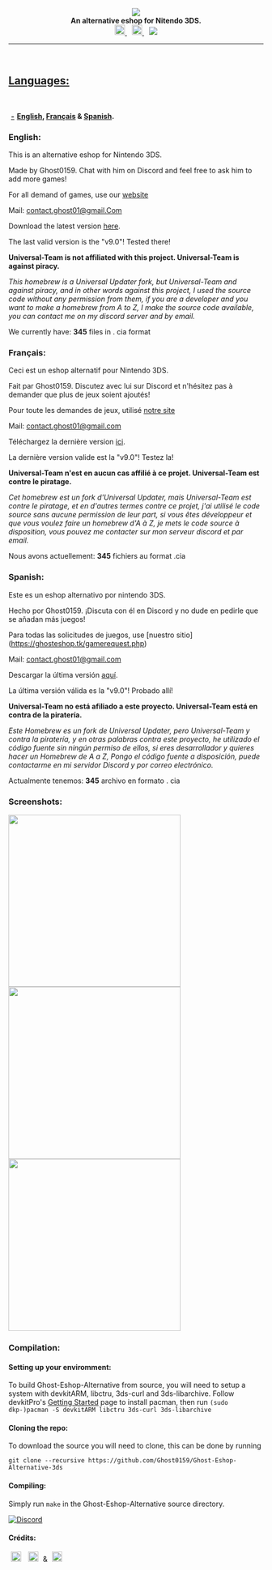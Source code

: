 <p align="center">
	<a href="https://github.com/Ghost0159"><img src="https://github.com/Ghost0159/Ghost-Eshop-Alternative-3ds/raw/master/Ghost%20Eshop%20Alternative/Ghost%20Eshop.png"></a><br>
	<b>An alternative eshop for Nitendo 3DS.</b><br>
	<a href="https://discord.gg/FPDUSaA" style="padding-left: 5px; padding-right: 5px;">
		<img src="https://img.shields.io/badge/Discord-Server-black.svg" height="20">
	</a>
	<a href="https://somsubhra.com/github-release-stats/?username=Ghost0159&repository=Ghost-Eshop-Alternative-3ds" style="padding-left: 5px; padding-right: 5px;">
		<img src="https://img.shields.io/badge/Total_Downloads-13,814-red.svg" height="20">
	</a>
		<a href="https://github.com/Ghost0159/Ghost-Eshop-Alternative-3ds/releases/tag/v9.0" style="padding-left: 5px; padding-right: 5px;">
		<img src="https://img.shields.io/badge/Latest_Release-v9.0-orange.svg" heigh
</p>

-----

## Languages:
**-[English](https://github.com/Ghost0159/Ghost-Eshop-Alternative-3ds#english), [Français](https://github.com/Ghost0159/Ghost-Eshop-Alternative-3ds#fran%C3%A7ais) & [Spanish](https://github.com/Ghost0159/Ghost-Eshop-Alternative-3ds#spanish).**

### English:

This is an alternative eshop for Nintendo 3DS.

Made by Ghost0159. Chat with him on Discord and feel free to ask him to add more games!

For all demand of games, use our [website](https://ghosteshop.tk/gamerequest.php)

Mail: [contact.ghost01@gmail.Com](mailto::contact.ghost01@gmail.com)

Download the latest version [here](https://github.com/Ghost0159/Ghost-Eshop-Alternative-3ds/releases/tag/v9.0).

The last valid version is the "v9.0"! Tested there!

**Universal-Team is not affiliated with this project. Universal-Team is against piracy.**

*This homebrew is a Universal Updater fork, but Universal-Team and against piracy, and in other words against this project, I used the source code without any permission from them, if you are a developer and you want to make a homebrew from A to Z, I make the source code available, you can contact me on my discord server and by email.*

We currently have: **345** files in . cia format


### Français:

 Ceci est un eshop alternatif pour Nintendo 3DS.

 Fait par Ghost0159. Discutez avec lui sur Discord et n'hésitez pas à demander que plus de jeux soient ajoutés!
 
 Pour toute les demandes de jeux, utilisé [notre site](https://ghosteshop.tk/gamerequest.php)

 Mail: [contact.ghost01@gmail.com](mailto::contact.ghost01@gmail.com)
 
 Téléchargez la dernière version [ici](https://github.com/Ghost0159/Ghost-Eshop-Alternative-3ds/releases/tag/v9.0).

 La dernière version valide est la "v9.0"! Testez la!

 **Universal-Team n'est en aucun cas affilié à ce projet. Universal-Team est contre le piratage.**
 
 *Cet homebrew est un fork d'Universal Updater, mais Universal-Team est contre le piratage, et en d'autres termes contre ce projet, j'ai utilisé le code source sans aucune permission de leur part, si vous êtes développeur et que vous voulez faire un homebrew d'A à Z, je mets le code source à disposition, vous pouvez me contacter sur mon serveur discord et par email.*
 
 Nous avons actuellement: **345** fichiers au format .cia

 
### Spanish:

Este es un eshop alternativo por nintendo 3DS.

 Hecho por Ghost0159. ¡Discuta con él en Discord y no dude en pedirle que se añadan más juegos!
 
 Para todas las solicitudes de juegos, use [nuestro sitio] (https://ghosteshop.tk/gamerequest.php)

 Mail: [contact.ghost01@gmail.com](mailto::contact.ghost01@gmail.com)
 
 Descargar la última versión [aquí](https://github.com/Ghost0159/Ghost-Eshop-Alternative-3ds/releases/tag/v9.0).

 La última versión válida es la "v9.0"! Probado allí!

 **Universal-Team no está afiliado a este proyecto. Universal-Team está en contra de la piratería.**
 
 *Este Homebrew es un fork de Universal Updater, pero Universal-Team y contra la piratería, y en otras palabras contra este proyecto, he utilizado el código fuente sin ningún permiso de ellos, si eres desarrollador y quieres hacer un Homebrew de A a Z, Pongo el código fuente a disposición, puede contactarme en mi servidor Discord y por correo electrónico.*
 
 Actualmente tenemos: **345** archivo en formato . cia
 
### Screenshots:
<img src="https://github.com/Ghost0159/Ghost-Eshop-Alternative-3ds/raw/master/Ghost%20Eshop%20Alternative/Title-Screen.png" height="340px"></div>
<img src="https://github.com/Ghost0159/Ghost-Eshop-Alternative-3ds/blob/master/Ghost%20Eshop%20Alternative/GHOST%20V2.jpg" height="340px"></div>
<img src="https://github.com/Ghost0159/Ghost-Eshop-Alternative-3ds/raw/master/Ghost%20Eshop%20Alternative/NEWW.jpg" height="340px"></div>

### Compilation:
#### Setting up your enviromment:

To build Ghost-Eshop-Alternative from source, you will need to setup a system with devkitARM, libctru, 3ds-curl and 3ds-libarchive. Follow devkitPro's [Getting Started](https://devkitpro.org/wiki/Getting_Started) page to install pacman, then run `(sudo dkp-)pacman -S devkitARM libctru 3ds-curl 3ds-libarchive`

#### Cloning the repo:

To download the source you will need to clone, this can be done by running
```
git clone --recursive https://github.com/Ghost0159/Ghost-Eshop-Alternative-3ds
```

#### Compiling:

Simply run `make` in the Ghost-Eshop-Alternative source directory.


[![Discord](https://discordapp.com/api/guilds/633965704424718336/widget.png?style=banner3&time)](https://discord.gg/FPDUSaA)

#### Crédits: 
<a href="https://github.com/Ghost0159" style="padding-left: 5px; padding-right: 5px;"><img src="https://img.shields.io/badge/Creator-Ghost0159-blue.svg" height="20"></a> <a href="https://github.com/Anonyku" style="padding-left: 5px; padding-right: 5px;"> <img src="https://img.shields.io/badge/Spécial_thanks-Anonyku-green.svg" height="20"></a> & <a href="https://github.com/Ghost0159/Ghost-Eshop-Alternative-3ds" style="padding-left: 5px; padding-right: 5px;"> <img src="https://img.shields.io/badge/Ghost_Eshop_Team's-yellow.svg" height="20"></a>

